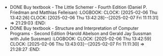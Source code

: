 - DONE Buy textbook - The Little Schemer - Fourth Edition (Daniel P. Friedman and Matthias Felleisan)
  :LOGBOOK:
  CLOCK: [2025-02-06 Thu 13:42:26]
  CLOCK: [2025-02-06 Thu 13:42:28]--[2025-02-07 Fri 11:11:31] =>  21:29:03
  :END:
- DONE Buy textbook - Structure and Interpretation of Computer Programs - Second Edition (Harold Abelson and Gerald Jay Sussman with Julie Sussman)
  :LOGBOOK:
  CLOCK: [2025-02-06 Thu 13:42:59]
  CLOCK: [2025-02-06 Thu 13:43:03]--[2025-02-07 Fri 11:11:30] =>  21:28:27
  :END: